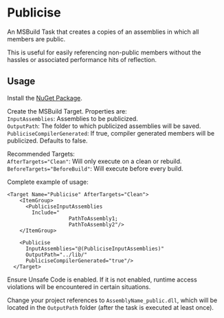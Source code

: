 # Publicise
An MSBuild Task that creates a copies of an assemblies in which all members are public.

This is useful for easily referencing non-public members without the hassles or associated performance hits of reflection.

## Usage

Install the [NuGet Package](https://www.nuget.org/packages/Aze.Publicise.MSBuild.Task/1.0.0).

Create the MSBuild Target.  Properties are:  
`InputAssemblies`: Assemblies to be publicized.  
`OutputPath`: The folder to which publicized assemblies will be saved.  
`PubliciseCompilerGenerated`: If true, compiler generated members will be publicized.  Defaults to false.  

Recommended Targets:  
`AfterTargets="Clean"`: Will only execute on a clean or rebuild.  
`BeforeTargets="BeforeBuild"`: Will execute before every build.  

Complete example of usage:
```
<Target Name="Publicise" AfterTargets="Clean">
    <ItemGroup>
      <PubliciseInputAssemblies
        Include="
					PathToAssembly1;
					PathToAssembly2"/>
    </ItemGroup>

    <Publicise
      InputAssemblies="@(PubliciseInputAssemblies)"
      OutputPath="../lib/"
      PubliciseCompilerGenerated="true"/>
  </Target>
```

Ensure Unsafe Code is enabled.  If it is not enabled, runtime access violations will be encountered in certain situations.

Change your project references to `AssemblyName_public.dll`, which will be located in the `OutputPath` folder (after the task is executed at least once).
